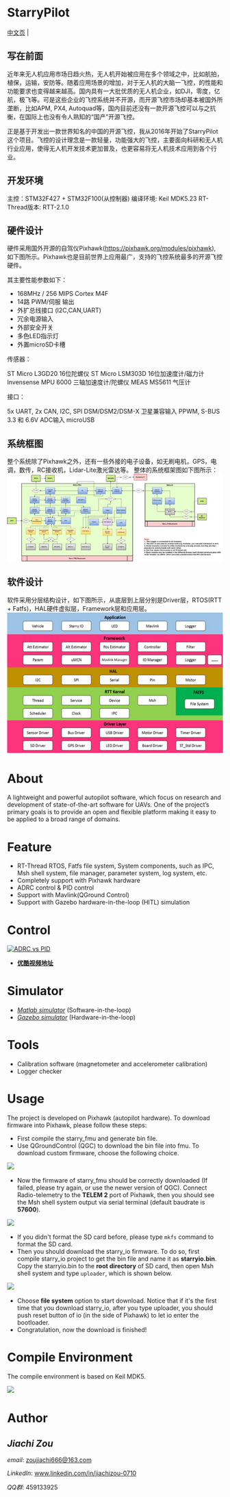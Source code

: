 StarryPilot
============================

[中文页](中文说明.md) |

## 写在前面
近年来无人机应用市场日趋火热，无人机开始被应用在多个领域之中，比如航拍，植保，运输，安防等。随着应用场景的增加，对于无人机的大脑一飞控，的性能和功能要求也变得越来越高。国内具有一大批优质的无人机企业，如DJI，零度，亿航，极飞等。可是这些企业的飞控系统并不开源，而开源飞控市场却基本被国外所垄断，比如APM, PX4, Autoquad等，国内目前还没有一款开源飞控可以与之抗衡，在国际上也没有令人熟知的“国产”开源飞控。

正是基于开发出一款世界知名的中国的开源飞控，我从2016年开始了StarryPilot这个项目。飞控的设计理念是一款轻量，功能强大的飞控，主要面向科研和无人机行业应用，使得无人机开发技术更加普及，也更容易将无人机技术应用到各个行业。

## 开发环境

主控：STM32F427 + STM32F100(从控制器)
编译环境: Keil MDK5.23
RT-Thread版本: RTT-2.1.0

## 硬件设计

硬件采用国外开源的自驾仪Pixhawk(https://pixhawk.org/modules/pixhawk), 如下图所示。Pixhawk也是目前世界上应用最广，支持的飞控系统最多的开源飞控硬件。

其主要性能参数如下：

- 168MHz / 256 MIPS Cortex M4F
- 14路 PWM/伺服 输出
- 外扩总线接口 (I2C,CAN,UART)
- 冗余电源输入
- 外部安全开关
- 多色LED指示灯
- 外置microSD卡槽

传感器：

ST Micro L3GD20 16位陀螺仪
ST Micro LSM303D 16位加速度计/磁力计
Invensense MPU 6000 三轴加速度计/陀螺仪
MEAS MS5611 气压计

接口：

5x UART, 2x CAN, I2C, SPI
DSM/DSM2/DSM-X 卫星兼容输入
PPWM, S-BUS
3.3 和 6.6V ADC输入
microUSB

## 系统框图

整个系统除了Pixhawk之外，还有一些外接的电子设备，如无刷电机，GPS，电调，数传，RC接收机，Lidar-Lite激光雷达等。
整体的系统框架图如下图所示：
![系统框图](https://github.com/TJUUAVLaboratory/StarryPilot/blob/master/docs/images/%E7%B3%BB%E7%BB%9F%E6%A1%86%E5%9B%BE.jpg)

## 软件设计
软件采用分层结构设计，如下图所示，从底层到上层分别是Driver层，RTOS(RTT + Fatfs)，HAL硬件虚拟层，Framework层和应用层。
![软件框图](https://github.com/TJUUAVLaboratory/StarryPilot/blob/master/docs/images/%E8%BD%AF%E4%BB%B6%E8%AE%BE%E8%AE%A1.jpg)

# About
A lightweight and powerful autopilot software, which focus on research and development of state-of-the-art software for UAVs. One of the project’s primary goals is to provide an open and flexible platform making it easy to be applied to a broad range of domains.

# Feature
- RT-Thread RTOS, Fatfs file system, System components, such as IPC, Msh shell system, file manager, parameter system, log system, etc.
- Completely support with Pixhawk hardware
- ADRC control & PID control
- Support with Mavlink(QGround Control)
- Support with Gazebo hardware-in-the-loop (HITL) simulation

# Control
[![ADRC vs PID](docs/images/adrc_video_demo.png)](https://www.youtube.com/watch?v=77-_nF-qqpA&t=63s)

- [**优酷视频地址**](https://v.youku.com/v_show/id_XMzY2Njg4ODk4NA==.html?spm=a2hzp.8244740.0.0)

# Simulator
- [*Matlab simulator*](https://github.com/JcZou/matlab_quadsim) (Software-in-the-loop)
- [*Gazebo simulator*](https://github.com/JcZou/gazebo_quadsim) (Hardware-in-the-loop)

# Tools
- Calibration software (magnetometer and accelerometer calibration)
- Logger checker

# Usage
The project is developed on Pixhawk (autopilot hardware). To download firmware into Pixhawk, please follow these steps:
- First compile the starry_fmu and generate bin file.
- Use QGroundControl (QGC) to download the bin file into fmu. To download custom firmware, choose the following choice.

![](docs/images/fmu_download.png)

- Now the firmware of starry_fmu should be correctly downloaded (If failed, please try again, or use the newer version of QGC). Connect Radio-telemetry to the **TELEM 2** port of Pixhawk, then you should see the Msh shell system output via serial terminal (default baudrate is **57600**).

![](docs/images/msh.png)

- If you didn't format the SD card before, please type `mkfs` command to format the SD card.
- Then you should download the starry_io firmware. To do so, first compile starry_io project to get the bin file and name it as **starryio.bin**. Copy the starryio.bin to the **root directory** of SD card, then open Msh shell system and type `uploader`, which is shown below.


![](docs/images/io_download.png)

- Choose **file system** option to start download. Notice that if it's the first time that you download starry_io, after you type uploader, you should push reset button of io (in the side of Pixhawk) to let io enter the bootloader.
- Congratulation, now the download is finished!

# Compile Environment
The compile environment is based on Keil MDK5.

![](docs/images/mdk5.png)

# Author
*Jiachi Zou*
---------------------------
*email*: zoujiachi666@163.com 

*LinkedIn*: www.linkedin.com/in/jiachizou-0710

*QQ群*: 459133925
